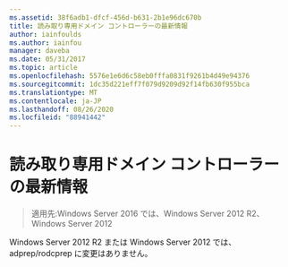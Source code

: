 ```yaml
---
ms.assetid: 38f6adb1-dfcf-456d-b631-2b1e96dc670b
title: 読み取り専用ドメイン コントローラーの最新情報
author: iainfoulds
ms.author: iainfou
manager: daveba
ms.date: 05/31/2017
ms.topic: article
ms.openlocfilehash: 5576e1e6d6c58eb0fffa0831f9261b4d49e94376
ms.sourcegitcommit: 1dc35d221eff7f079d9209d92f14fb630f955bca
ms.translationtype: MT
ms.contentlocale: ja-JP
ms.lasthandoff: 08/26/2020
ms.locfileid: "88941442"
---
```

# <a name="read-only-domain-controller-updates"></a>読み取り専用ドメイン コントローラーの最新情報

>適用先:Windows Server 2016 では、Windows Server 2012 R2、Windows Server 2012

Windows Server 2012 R2 または Windows Server 2012 では、adprep/rodcprep に変更はありません。
